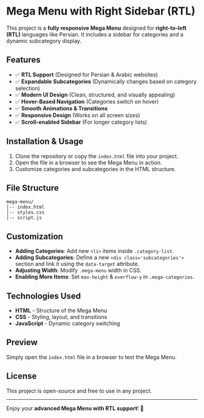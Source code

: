 # Mega Menu with Right Sidebar (RTL)

This project is a **fully responsive Mega Menu** designed for **right-to-left (RTL)** languages like Persian. It includes a sidebar for categories and a dynamic subcategory display.

## Features

- ✅ **RTL Support** (Designed for Persian & Arabic websites)
- ✅ **Expandable Subcategories** (Dynamically changes based on category selection)
- ✅ **Modern UI Design** (Clean, structured, and visually appealing)
- ✅ **Hover-Based Navigation** (Categories switch on hover)
- ✅ **Smooth Animations & Transitions**
- ✅ **Responsive Design** (Works on all screen sizes)
- ✅ **Scroll-enabled Sidebar** (For longer category lists)

## Installation & Usage

1. Clone the repository or copy the `index.html` file into your project.
2. Open the file in a browser to see the Mega Menu in action.
3. Customize categories and subcategories in the HTML structure.

## File Structure

```
mega-menu/
│-- index.html
│-- styles.css
│-- script.js
```

## Customization

- **Adding Categories**: Add new `<li>` items inside `.category-list`.
- **Adding Subcategories**: Define a new `<div class='subcategories'>` section and link it using the `data-target` attribute.
- **Adjusting Width**: Modify `.mega-menu` width in CSS.
- **Enabling More Items**: Set `max-height` & `overflow-y` in `.mega-categories`.

## Technologies Used

- **HTML** - Structure of the Mega Menu
- **CSS** - Styling, layout, and transitions
- **JavaScript** - Dynamic category switching

## Preview

Simply open the `index.html` file in a browser to test the Mega Menu.

## License

This project is open-source and free to use in any project.

---

Enjoy your **advanced Mega Menu with RTL support**! 🚀
